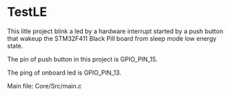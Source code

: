 # TestLE

This litle project blink a led by a hardware interrupt started by a push button that wakeup the STM32F411 Black Pill board from sleep mode low energy state.

The pin of push button in this project is GPIO_PIN_15.

The ping of onboard led is GPIO_PIN_13.

Main file:  Core/Src/main.c

